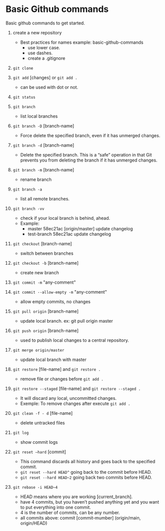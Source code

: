 # Basic Github commands
Basic github commands to get started.

1. create a new repository
    - Best practices for names example: ​​basic-github-commands
        * use lower case.
        * use dashes.
        * create a .gitignore

2. `git clone`

3. `git add` [changes] or `git add .`
    * can be used with dot or not.            

4. `git status`  

5. `git branch`
    * list local branches

6. `git branch -D` [branch-name]
    * Force delete the specified branch, even if it has unmerged changes. 

7. `git branch -d` [branch-name]
    * Delete the specified branch. This is a “safe” operation in that Git prevents you from deleting the branch if it has unmerged changes.

8. `git branch -m` [branch-name] 
    * rename branch

9. `git branch -a`
    * list all remote branches.

10. `git branch -vv`
    * check if your local branch is behind, ahead. 
    * Example:   
        - master       58ec21ac [origin/master] update changelog
        - test-branch  58ec21ac update changelog

11. `git checkout` [branch-name]
    * switch between branches

12. `git checkout -b` [branch-name]
    * create new branch 

13. `git commit -m` "any-comment"

14. `git commit --allow-empty -m` "any-comment"
    * allow empty commits, no changes

15. `git pull origin` [branch-name]
    * update local branch. ex: git pull origin master

16. `git push origin` [branch-name]
    * used to publish local changes to a central repository.

17. `git merge origin/master`
    * update local branch with master   

18. `git restore` [file-name] and `git restore .` 
    * remove file or changes before `git add .`  

19. `git restore --staged` [file-name] and `git restore --staged .`
    * It will discard any local, uncommitted changes. 
    * Exemple: To remove changes after execute `git add .`  

18. `git clean -f - d` [file-name]     
    * delete untracked files

20. `git log`
    * show commit logs     

21. `git reset –hard` [commit]    
    * This command discards all history and goes back to the specified commit.
    * `git reset --hard HEAD^` going back to the commit before HEAD.
    * `git reset --hard HEAD~2` going back two commits before HEAD.

22. `git rebase -i HEAD~4` 
    * HEAD means where you are working [current_branch].
    * have 4 commits, but you haven’t pushed anything yet and you want to put everything into one commit.
    * 4 is the number of commits, can be any number.
    * all commits above: commit [commit-mumber] (origin/main, origin/HEAD)
